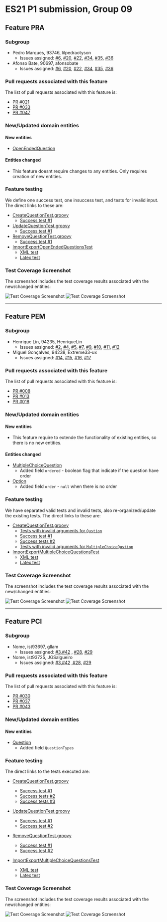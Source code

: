 # ES21 P1 submission, Group 09

## Feature PRA

### Subgroup
 - Pedro Marques, 93746, lilpedraotyson
   + Issues assigned: [#6](https://github.com/tecnico-softeng/es21-g09/issues/6), [#20](https://github.com/tecnico-softeng/es21-g09/issues/20), [#22](https://github.com/tecnico-softeng/es21-g09/issues/22), [#34](https://github.com/tecnico-softeng/es21-g09/issues/34), [#35](https://github.com/tecnico-softeng/es21-g09/issues/35), [#36](https://github.com/tecnico-softeng/es21-g09/issues/36)
 - Afonso Bate, 90697, afonsobate
   + Issues assigned: [#6](https://github.com/tecnico-softeng/es21-g09/issues/6), [#20](https://github.com/tecnico-softeng/es21-g09/issues/20), [#22](https://github.com/tecnico-softeng/es21-g09/issues/22), [#34](https://github.com/tecnico-softeng/es21-g09/issues/34), [#35](https://github.com/tecnico-softeng/es21-g09/issues/35), [#36](https://github.com/tecnico-softeng/es21-g09/issues/36)
 
### Pull requests associated with this feature

The list of pull requests associated with this feature is:

 - [PR #021](https://github.com/tecnico-softeng/es21-g09/pull/21)
 - [PR #033](https://github.com/tecnico-softeng/es21-g09/pull/33)
 - [PR #047](https://github.com/tecnico-softeng/es21-g09/pull/47)


### New/Updated domain entities

#### New entities
 - [OpenEndedQuestion](https://github.com/tecnico-softeng/es21-g09/blob/pra/backend/src/main/java/pt/ulisboa/tecnico/socialsoftware/tutor/question/domain/OpenEndedQuestion.java)

#### Entities changed
 - This feature doesnt require changes to any entities. Only requires creation of new entities.
 
### Feature testing

We define one success test, one insuccess test, and tests for invalid input. The direct links to these are:

 - [CreateQuestionTest.groovy](https://github.com/tecnico-softeng/es21-g09/blob/pra/backend/src/test/groovy/pt/ulisboa/tecnico/socialsoftware/tutor/question/service/CreateQuestionTest.groovy)
    + [Success test #1](https://github.com/tecnico-softeng/es21-g09/blob/3d672212e781cc864170bbc1daa4818e4ded0688/backend/src/test/groovy/pt/ulisboa/tecnico/socialsoftware/tutor/question/service/CreateQuestionTest.groovy#L657)
 - [UpdateQuestionTest.groovy](https://github.com/tecnico-softeng/es21-g09/blob/pra/backend/src/test/groovy/pt/ulisboa/tecnico/socialsoftware/tutor/question/service/UpdateQuestionTest.groovy)
    + [Success test #1](https://github.com/tecnico-softeng/es21-g09/blob/3d672212e781cc864170bbc1daa4818e4ded0688/backend/src/test/groovy/pt/ulisboa/tecnico/socialsoftware/tutor/question/service/UpdateQuestionTest.groovy#L408)
 - [RemoveQuestionTest.groovy](https://github.com/tecnico-softeng/es21-g09/blob/pra/backend/src/test/groovy/pt/ulisboa/tecnico/socialsoftware/tutor/question/service/RemoveQuestionTest.groovy)
    + [Success test #1](https://github.com/tecnico-softeng/es21-g09/blob/3d672212e781cc864170bbc1daa4818e4ded0688/backend/src/test/groovy/pt/ulisboa/tecnico/socialsoftware/tutor/question/service/RemoveQuestionTest.groovy#L201)
 - [ImportExportOpenEndedQuestionsTest](https://github.com/tecnico-softeng/es21-g09/blob/pra/backend/src/test/groovy/pt/ulisboa/tecnico/socialsoftware/tutor/impexp/service/ImportExportOpenEndedQuestionsTest.groovy)
    + [XML test](https://github.com/tecnico-softeng/es21-g09/blob/3d672212e781cc864170bbc1daa4818e4ded0688/backend/src/test/groovy/pt/ulisboa/tecnico/socialsoftware/tutor/impexp/service/ImportExportOpenEndedQuestionsTest.groovy#L37)
    + [Latex test](https://github.com/tecnico-softeng/es21-g09/blob/3d672212e781cc864170bbc1daa4818e4ded0688/backend/src/test/groovy/pt/ulisboa/tecnico/socialsoftware/tutor/impexp/service/ImportExportOpenEndedQuestionsTest.groovy#L61)
    


### Test Coverage Screenshot

The screenshot includes the test coverage results associated with the new/changed entities:

![Test Coverage Screenshot](PRA-P1-QuestionCov.png)
![Test Coverage Screenshot](PRA-P1-ImpExpCov.png)

---

## Feature PEM

### Subgroup
 - Henrique Lin, 94235, HenriqueLin
   + Issues assigned: [#2](https://github.com/tecnico-softeng/es21-g09/issues/2), [#4](https://github.com/tecnico-softeng/es21-g09/issues/4), [#5](https://github.com/tecnico-softeng/es21-g09/issues/5), [#7](https://github.com/tecnico-softeng/es21-g09/issues/7), [#9](https://github.com/tecnico-softeng/es21-g09/issues/9), [#10](https://github.com/tecnico-softeng/es21-g09/issues/10), [#11](https://github.com/tecnico-softeng/es21-g09/issues/11), [#12](https://github.com/tecnico-softeng/es21-g09/issues/12)
 - Miguel Gonçalves, 94238, Extreme33-ux
   + Issues assigned: [#14](https://github.com/tecnico-softeng/es21-g09/issues/14), [#15](https://github.com/tecnico-softeng/es21-g09/issues/15), [#16](https://github.com/tecnico-softeng/es21-g09/issues/16), [#17](https://github.com/tecnico-softeng/es21-g09/issues/17)
 
### Pull requests associated with this feature

The list of pull requests associated with this feature is:

 - [PR #008](https://github.com/tecnico-softeng/es21-g09/pull/8)
 - [PR #013](https://github.com/tecnico-softeng/es21-g09/pull/13)
 - [PR #018](https://github.com/tecnico-softeng/es21-g09/pull/18)


### New/Updated domain entities

#### New entities
 - This feature require to extende the functionality of existing entities, so there is no new entities.

#### Entities changed
 - [MultipleChoiceQuestion](https://github.com/tecnico-softeng/es21-g09/blob/develop/backend/src/main/java/pt/ulisboa/tecnico/socialsoftware/tutor/question/domain/MultipleChoiceQuestion.java)
   + Added field `ordered` - boolean flag that indicate if the question have order
 - [Option](https://github.com/tecnico-softeng/es21-g09/blob/develop/backend/src/main/java/pt/ulisboa/tecnico/socialsoftware/tutor/question/domain/Option.java)
   + Added field `order` - `null` when there is no order

### Feature testing

We have separated valid tests and invalid tests, also re-organized/update the existing tests. The direct links to these are:

 - [CreateQuestionTest.groovy](https://github.com/tecnico-softeng/es21-g09/blob/develop/backend/src/test/groovy/pt/ulisboa/tecnico/socialsoftware/tutor/question/service/CreateQuestionTest.groovy)
    + [Tests with invalid arguments for `Qustion`](https://github.com/tecnico-softeng/es21-g09/blob/1bc581167ef5241aa0aa8eac58a0116b6a84526e/backend/src/test/groovy/pt/ulisboa/tecnico/socialsoftware/tutor/question/service/CreateQuestionTest.groovy#L22)
    + [Success test #1](https://github.com/tecnico-softeng/es21-g09/blob/1bc581167ef5241aa0aa8eac58a0116b6a84526e/backend/src/test/groovy/pt/ulisboa/tecnico/socialsoftware/tutor/question/service/CreateQuestionTest.groovy#L61)
    + [Success tests #2](https://github.com/tecnico-softeng/es21-g09/blob/1bc581167ef5241aa0aa8eac58a0116b6a84526e/backend/src/test/groovy/pt/ulisboa/tecnico/socialsoftware/tutor/question/service/CreateQuestionTest.groovy#L98)
    + [Tests with invalid arguments for `MultipleChoiceQustion`](https://github.com/tecnico-softeng/es21-g09/blob/1bc581167ef5241aa0aa8eac58a0116b6a84526e/backend/src/test/groovy/pt/ulisboa/tecnico/socialsoftware/tutor/question/service/CreateQuestionTest.groovy#L172)
 - [ImportExportMultipleChoiceQuestionsTest](https://github.com/tecnico-softeng/es21-g09/blob/develop/backend/src/test/groovy/pt/ulisboa/tecnico/socialsoftware/tutor/impexp/service/ImportExportMultipleChoiceQuestionsTest.groovy)
    + [XML test](https://github.com/tecnico-softeng/es21-g09/blob/1bc581167ef5241aa0aa8eac58a0116b6a84526e/backend/src/test/groovy/pt/ulisboa/tecnico/socialsoftware/tutor/impexp/service/ImportExportMultipleChoiceQuestionsTest.groovy#L55)
    + [Latex test](https://github.com/tecnico-softeng/es21-g09/blob/1bc581167ef5241aa0aa8eac58a0116b6a84526e/backend/src/test/groovy/pt/ulisboa/tecnico/socialsoftware/tutor/impexp/service/ImportExportMultipleChoiceQuestionsTest.groovy#L91)

### Test Coverage Screenshot

The screenshot includes the test coverage results associated with the new/changed entities:

![Test Coverage Screenshot](PEM/PEM-P1-QuestionCov.png)
![Test Coverage Screenshot](PEM/PEM-P1-ImpExpCov.png)


---


## Feature PCI

### Subgroup
 - Nome, ist93697, gllam
   + Issues assigned: [#3](https://github.com/tecnico-softeng/es21-g09/issues/3),[#42](https://github.com/tecnico-softeng/es21-g09/issues/42) , [#28](https://github.com/tecnico-softeng/es21-g09/issues/28), [#29](https://github.com/tecnico-softeng/es21-g09/issues/29)
 - Nome, ist93725, JGSalgueiro
   + Issues assigned: [#3](https://github.com/tecnico-softeng/es21-g09/issues/3),[#42](https://github.com/tecnico-softeng/es21-g09/issues/42) ,[#28](https://github.com/tecnico-softeng/es21-g09/issues/28), [#29](https://github.com/tecnico-softeng/es21-g09/issues/29)

### Pull requests associated with this feature

The list of pull requests associated with this feature is:

 - [PR #030](https://github.com/tecnico-softeng/es21-g09/pull/30)
 - [PR #037](https://github.com/tecnico-softeng/es21-g09/pull/37)
 - [PR #043](https://github.com/tecnico-softeng/es21-g09/pull/43)


### New/Updated domain entities

#### New entities
 - [Question](https://github.com/tecnico-softeng/es21-g09/blob/develop/backend/src/main/java/pt/ulisboa/tecnico/socialsoftware/tutor/question/domain/Question.java)
   + Added field `QuestionTypes`
 
### Feature testing
The direct links to the tests executed are:

 - [CreateQuestionTest.groovy](https://github.com/tecnico-softeng/es21-g09/blob/develop/backend/src/test/groovy/pt/ulisboa/tecnico/socialsoftware/tutor/question/service/CreateQuestionTest.groovy)

    + [Success test #1](https://github.com/tecnico-softeng/es21-g09/blob/1bc581167ef5241aa0aa8eac58a0116b6a84526e/backend/src/test/groovy/pt/ulisboa/tecnico/socialsoftware/tutor/question/service/CreateQuestionTest.groovy#L220)
    + [Success tests #2](https://github.com/tecnico-softeng/es21-g09/blob/1bc581167ef5241aa0aa8eac58a0116b6a84526e/backend/src/test/groovy/pt/ulisboa/tecnico/socialsoftware/tutor/question/service/CreateQuestionTest.groovy#L247)
    + [Success tests #3](https://github.com/tecnico-softeng/es21-g09/blob/1bc581167ef5241aa0aa8eac58a0116b6a84526e/backend/src/test/groovy/pt/ulisboa/tecnico/socialsoftware/tutor/question/service/CreateQuestionTest.groovy#L307)

 - [UpdateQuestionTest.groovy](https://github.com/tecnico-softeng/es21-g09/blob/pra/backend/src/test/groovy/pt/ulisboa/tecnico/socialsoftware/tutor/question/service/UpdateQuestionTest.groovy)
    + [Success test #1](https://github.com/tecnico-softeng/es21-g09/blob/3d672212e781cc864170bbc1daa4818e4ded0688/backend/src/test/groovy/pt/ulisboa/tecnico/socialsoftware/tutor/question/service/UpdateQuestionTest.groovy#L81)
    + [Success test #2](https://github.com/tecnico-softeng/es21-g09/blob/3d672212e781cc864170bbc1daa4818e4ded0688/backend/src/test/groovy/pt/ulisboa/tecnico/socialsoftware/tutor/question/service/UpdateQuestionTest.groovy#L117)
    
 - [RemoveQuestionTest.groovy](https://github.com/tecnico-softeng/es21-g09/blob/pra/backend/src/test/groovy/pt/ulisboa/tecnico/socialsoftware/tutor/question/service/RemoveQuestionTest.groovy)
    + [Success test #1](https://github.com/tecnico-softeng/es21-g09/blob/3d672212e781cc864170bbc1daa4818e4ded0688/backend/src/test/groovy/pt/ulisboa/tecnico/socialsoftware/tutor/question/service/RemoveQuestionTest.groovy#L102)
    + [Success test #2](https://github.com/tecnico-softeng/es21-g09/blob/3d672212e781cc864170bbc1daa4818e4ded0688/backend/src/test/groovy/pt/ulisboa/tecnico/socialsoftware/tutor/question/service/RemoveQuestionTest.groovy#L122)

 - [ImportExportMultipleChoiceQuestionsTest](https://github.com/tecnico-softeng/es21-g09/blob/develop/backend/src/test/groovy/pt/ulisboa/tecnico/socialsoftware/tutor/impexp/service/ImportExportCombinationItemQuestionTest.groovy)
    + [XML test](https://github.com/tecnico-softeng/es21-g09/blob/develop/backend/src/test/groovy/pt/ulisboa/tecnico/socialsoftware/tutor/impexp/service/ImportExportCombinationItemQuestionTest.groovy#L50)
    + [Latex test](https://github.com/tecnico-softeng/es21-g09/blob/develop/backend/src/test/groovy/pt/ulisboa/tecnico/socialsoftware/tutor/impexp/service/ImportExportCombinationItemQuestionTest.groovy#L80)


### Test Coverage Screenshot

The screenshot includes the test coverage results associated with the new/changed entities:

![Test Coverage Screenshot](PCI-P1-QuestionCov.png)
![Test Coverage Screenshot](PCI-P1-ImpExpCov.png)
